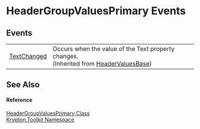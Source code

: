 # HeaderGroupValuesPrimary Events




## Events
<table>
<tr>
<td><a href="be7644f1-a429-4c99-feb7-639fa1b41216.md">TextChanged</a></td>
<td>Occurs when the value of the Text property changes.<br />(Inherited from <a href="a63c67bc-fc8e-826d-8f66-bcf381784933.md">HeaderValuesBase</a>)</td></tr>
</table>

## See Also


#### Reference
<a href="a0b240e3-f3c2-e0b8-2e78-685ea18aaec3.md">HeaderGroupValuesPrimary Class</a>  
<a href="79d2eac2-21f4-54ff-7552-b20c33c30600.md">Krypton.Toolkit Namespace</a>  
